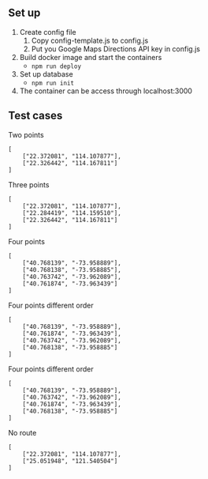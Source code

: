 
## Set up

1. Create config file
	1. Copy config-template.js to config.js
	2. Put you Google Maps Directions API key in config.js
2. Build docker image and start the containers
	- `npm run deploy`
3. Set up database
	- `npm run init`
4. The container can be access through localhost:3000

## Test cases

Two points
```
[
	["22.372081", "114.107877"],
	["22.326442", "114.167811"]
]
```

Three points
```
[
	["22.372081", "114.107877"],
	["22.284419", "114.159510"],
	["22.326442", "114.167811"]
]
```

Four points
```
[
	["40.768139", "-73.958889"],
	["40.768138", "-73.958885"],
	["40.763742", "-73.962089"],
	["40.761874", "-73.963439"]
]
```

Four points different order
```
[
	["40.768139", "-73.958889"],
	["40.761874", "-73.963439"],
	["40.763742", "-73.962089"],
	["40.768138", "-73.958885"]
]
```

Four points different order
```
[
	["40.768139", "-73.958889"],
	["40.763742", "-73.962089"],
	["40.761874", "-73.963439"],
	["40.768138", "-73.958885"]
]
```

No route
```
[
	["22.372081", "114.107877"],
	["25.051948", "121.540504"]
]
```
